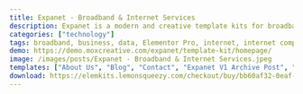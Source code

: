 ```yaml
---
title: Expanet - Broadband & Internet Services
description: Expanet is a modern and creative template kits for broadband & internet service provider. It has 12 pre-built templates with cool design and modern style. You can also use this creative template kit for any kind of businesses or services related to broadband & internet services such as WIFI company, Satellite TV, Broadband, Online TV, Cable Television, Telecommunications Companies and any related businesses.
categories: ["technology"]
tags: broadband, business, data, Elementor Pro, internet, internet company, internet provider, internet service, isp, satellite, technology, telecom, telecommunication, television, wifi
demo: https://demo.moxcreative.com/expanet/template-kit/homepage/
image: /images/posts/Expanet - Broadband & Internet Services.jpeg
templates: ["About Us", "Blog", "Contact", "Expanet V1 Archive Post", "Expanet V1 Error 404", "Expanet V1 Footer", "Expanet V1 Header", "Expanet V1 Single Post", "Global", "Help Center", "Homepage", "Packages", "Services", "Single Service", "Team"]
download: https://elemkits.lemonsqueezy.com/checkout/buy/bb60af32-0eaf-4bb8-b942-9428944070fe
---
```

